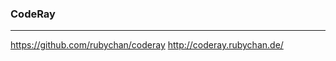 ### CodeRay 
---
https://github.com/rubychan/coderay
http://coderay.rubychan.de/

```
```


```
```

```
```
